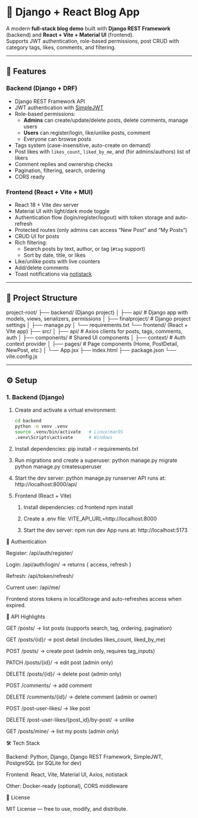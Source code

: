 # 📝 Django + React Blog App

A modern **full-stack blog demo** built with **Django REST Framework** (backend) and **React + Vite + Material UI** (frontend).  
Supports JWT authentication, role-based permissions, post CRUD with category tags, likes, comments, and filtering.

---

## 🚀 Features

### Backend (Django + DRF)

- Django REST Framework API
- JWT authentication with [SimpleJWT](https://django-rest-framework-simplejwt.readthedocs.io/)
- Role-based permissions:
  - **Admins** can create/update/delete posts, delete comments, manage users
  - **Users** can register/login, like/unlike posts, comment
  - Everyone can browse posts
- Tags system (case-insensitive, auto-create on demand)
- Post likes with `likes_count`, `liked_by_me`, and (for admins/authors) list of likers
- Comment replies and ownership checks
- Pagination, filtering, search, ordering
- CORS ready

### Frontend (React + Vite + MUI)

- React 18 + Vite dev server
- Material UI with light/dark mode toggle
- Authentication flow (login/register/logout) with token storage and auto-refresh
- Protected routes (only admins can access “New Post” and “My Posts”)
- CRUD UI for posts
- Rich filtering:
  - Search posts by text, author, or tag (`#tag` support)
  - Sort by date, title, or likes
- Like/unlike posts with live counters
- Add/delete comments
- Toast notifications via [notistack](https://iamhosseindhv.com/notistack)

---

## 📂 Project Structure

project-root/
├── backend/ (Django project)
│ ├── api/ # Django app with models, views, serializers, permissions
│ ├── finalproject/ # Django project settings
│ ├── manage.py
│ └── requirements.txt
└── frontend/ (React + Vite app)
├── src/
│ ├── api/ # Axios clients for posts, tags, comments, auth
│ ├── components/ # Shared UI components
│ ├── context/ # Auth context provider
│ ├── pages/ # Page components (Home, PostDetail, NewPost, etc.)
│ └── App.jsx
├── index.html
├── package.json
└── vite.config.js

---

## ⚙️ Setup

### 1. Backend (Django)

1. Create and activate a virtual environment:

   ```bash
   cd backend
   python -m venv .venv
   source .venv/bin/activate   # Linux/macOS
   .venv\Scripts\activate      # Windows

   ```

2. Install dependencies:
   pip install -r requirements.txt

3. Run migrations and create a superuser:
   python manage.py migrate
   python manage.py createsuperuser

4. Start the dev server:
   python manage.py runserver
   API runs at: http://localhost:8000/api/

5. Frontend (React + Vite)

   1. Install dependencies:
      cd frontend
      npm install

   2. Create a .env file:
      VITE_API_URL=http://localhost:8000

   3. Start the dev server:
      npm run dev
      App runs at: http://localhost:5173

🔑 Authentication

Register: /api/auth/register/

Login: /api/auth/login/ → returns { access, refresh }

Refresh: /api/token/refresh/

Current user: /api/me/

Frontend stores tokens in localStorage and auto-refreshes access when expired.

📡 API Highlights

GET /posts/ → list posts (supports search, tag, ordering, pagination)

GET /posts/{id}/ → post detail (includes likes_count, liked_by_me)

POST /posts/ → create post (admin only, requires tag_inputs)

PATCH /posts/{id}/ → edit post (admin only)

DELETE /posts/{id}/ → delete post (admin only)

POST /comments/ → add comment

DELETE /comments/{id}/ → delete comment (admin or owner)

POST /post-user-likes/ → like post

DELETE /post-user-likes/{post_id}/by-post/ → unlike

GET /posts/mine/ → list my posts (admin only)

🛠️ Tech Stack

Backend: Python, Django, Django REST Framework, SimpleJWT, PostgreSQL (or SQLite for dev)

Frontend: React, Vite, Material UI, Axios, notistack

Other: Docker-ready (optional), CORS middleware

📜 License

MIT License — free to use, modify, and distribute.
